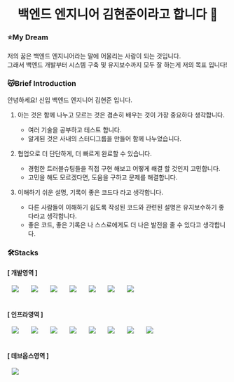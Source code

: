 <h1 align="center"> 백엔드 엔지니어 김현준이라고 합니다 👋 </h1>

<h3>⭐️My Dream</h3>
저의 꿈은 백엔드 엔지니어라는 말에 어울리는 사람이 되는 것입니다.
<br>
그래서 백엔드 개발부터 시스템 구축 및 유지보수까지 모두 잘 하는게 저의 목표 입니다!

<h3>😽Brief Introduction</h3>
안녕하세요! 신입 백엔드 엔지니어 김현준 입니다.

1. 아는 것은 함께 나누고 모르는 것은 겸손히 배우는 것이 가장 중요하다 생각합니다.
    - 여러 기술을 공부하고 테스트 합니다.
    - 알게된 것은 사내의 스터디그룹을 만들어 함께 나누었습니다.

2. 협업으로 더 단단하게, 더 빠르게 완료할 수 있습니다.
    - 경험한 트러블슈팅들을 직접 구현 해보고 어떻게 해결 할 것인지 고민합니다.
    - 고민을 해도 모르겠다면, 도움을 구하고 문제를 해결합니다.

3. 이해하기 쉬운 설명, 기록이 좋은 코드다 라고 생각합니다.
    - 다른 사람들이 이해하기 쉽도록 작성된 코드와 관련된 설명은 유지보수하기 좋다라고 생각합니다.
    - 좋은 코드, 좋은 기록은 나 스스로에게도 더 나은 발전을 줄 수 있다고 생각합니다.

<h3>🛠️Stacks</h3>
<h4>[ 개발영역 ]</h4>
<div>
    <img src="https://img.shields.io/badge/Java-007396?style=flat-square&logo=Java&logoColor=white" style="height : auto; margin-left : 10px; margin-right : 10px;"/></a>&nbsp;
    <img src="https://img.shields.io/badge/Spring-6DB33F?style=flat-square&logo=Spring&logoColor=white" style="height : auto; margin-left : 10px; margin-right : 10px;"/></a>&nbsp;    
    <img src="https://img.shields.io/badge/SpringBoot-6DB33F?style=flat-square&logo=Spring Boot&logoColor=white" style="height : auto; margin-left : 10px; margin-right : 10px;"/></a>&nbsp;
    <img src="https://img.shields.io/badge/SpringSecurity-6DB33F?style=flat-square&logo=Spring Security&logoColor=white" style="height : auto; margin-left : 10px; margin-right : 10px;"/></a>&nbsp;
    <img src="https://img.shields.io/badge/JPA-000000?style=flat-square&logo=&logoColor=white" style="height : auto; margin-left : 10px; margin-right : 10px;"/></a>&nbsp;
    <img src="https://img.shields.io/badge/Thymeleaf-005F0F?style=flat-square&logo=Thymeleaf&logoColor=white" style="height : auto; margin-left : 10px; margin-right : 10px;"/></a>&nbsp;
    <img src="https://img.shields.io/badge/MySQL-4479A1?style=flat-square&logo=MySQL&logoColor=white" style="height : auto; margin-left : 10px; margin-right : 10px;"/></a>&nbsp;
</div>
<br>
<h4>[ 인프라영역 ]</h4>
<div>
    <img src="https://img.shields.io/badge/Linux-FCC624?style=flat-square&logo=Linux&logoColor=white" style="height : auto; margin-left : 10px; margin-right : 10px;"/></a>&nbsp;
    <img src="https://img.shields.io/badge/ShellScript-5391FE?style=flat-square&logo=PowerShell&logoColor=white" style="height : auto; margin-left : 10px; margin-right : 10px;"/></a>&nbsp;
    <img src="https://img.shields.io/badge/Python-3776AB?style=flat-square&logo=Python&logoColor=white" style="height : auto; margin-left : 10px; margin-right : 10px;"/></a>&nbsp;
    <img src="https://img.shields.io/badge/Ansible-EE0000?style=flat-square&logo=Ansible&logoColor=white" style="height : auto; margin-left : 10px; margin-right : 10px;"/></a>&nbsp;
    <img src="https://img.shields.io/badge/Vagrant-1868F2?style=flat-square&logo=Vagrant&logoColor=white" style="height : auto; margin-left : 10px; margin-right : 10px;"/></a>&nbsp;
    <img src="https://img.shields.io/badge/KVM-607078?style=flat-square&logo=&logoColor=white" style="height : auto; margin-left : 10px; margin-right : 10px;"/></a>&nbsp;
    <img src="https://img.shields.io/badge/Docker-2496ED?style=flat-square&logo=Docker&logoColor=white" style="height : auto; margin-left : 10px; margin-right : 10px;"/></a>&nbsp;
    <img src="https://img.shields.io/badge/WireGuard-88171A?style=flat-square&logo=WireGuard&logoColor=white" style="height : auto; margin-left : 10px; margin-right : 10px;"/></a>&nbsp;
</div>
<br>
<h4>[ 데브옵스영역 ]</h4>
<div>
    <img src="https://img.shields.io/badge/Jenkins-D24939?style=flat-square&logo=Jenkins&logoColor=white" style="height : auto; margin-left : 10px; margin-right : 10px;"/></a>&nbsp;
</div>



